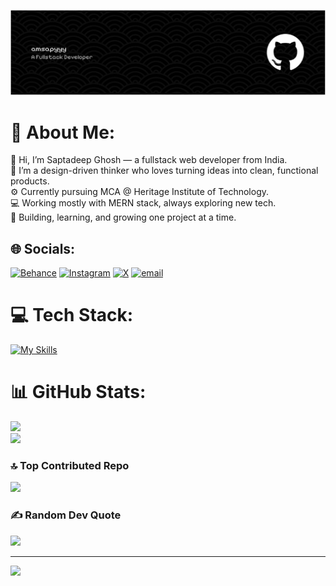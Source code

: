 ![Header](./github-header-banner.png)


# 💫 About Me:
👋 Hi, I’m Saptadeep Ghosh — a fullstack web developer from India. <br/>
🎨 I’m a design-driven thinker who loves turning ideas into clean, functional products. <br/>
⚙️ Currently pursuing MCA @ Heritage Institute of Technology. <br/>
💻 Working mostly with MERN stack, always exploring new tech. <br/>
🚀 Building, learning, and growing one project at a time. <br/>


## 🌐 Socials:
[![Behance](https://img.shields.io/badge/Behance-1769ff?logo=behance&logoColor=white)](https://behance.net/saptadeepghosh) [![Instagram](https://img.shields.io/badge/Instagram-%23E4405F.svg?logo=Instagram&logoColor=white)](https://instagram.com/amsapyyy) [![X](https://img.shields.io/badge/X-black.svg?logo=X&logoColor=white)](https://x.com/sapyyyhere) [![email](https://img.shields.io/badge/Email-D14836?logo=gmail&logoColor=white)](mailto:rijusaptadeep@gmail.com) 

# 💻 Tech Stack:
[![My Skills](https://skillicons.dev/icons?i=java,js,html,css,express,git,github,linux,mongodb,mysql,netlify,vercel,nodejs,ps,postman,pycharm,react,regex,tailwind)](https://skillicons.dev)

# 📊 GitHub Stats:
![](https://nirzak-streak-stats.vercel.app/?user=sapyyy&theme=codeSTACKr&hide_border=false)<br/>
![](https://github-readme-stats.vercel.app/api/top-langs/?username=sapyyy&theme=codeSTACKr&hide_border=false&include_all_commits=true&count_private=false&layout=compact)


### 🔝 Top Contributed Repo
![](https://github-contributor-stats.vercel.app/api?username=sapyyy&limit=5&theme=dark&combine_all_yearly_contributions=true)

### ✍️ Random Dev Quote
![](https://quotes-github-readme.vercel.app/api?type=vetical&theme=dark)

---
[![](https://visitcount.itsvg.in/api?id=sapyyy&icon=10&color=0)](https://visitcount.itsvg.in)

<!-- Proudly created with GPRM ( https://gprm.itsvg.in ) -->
